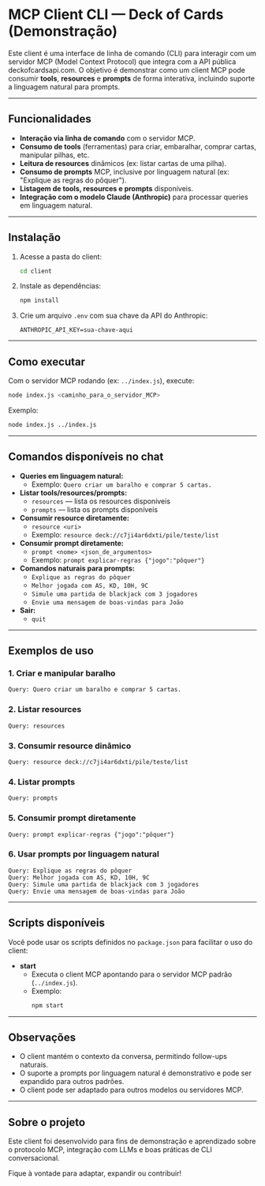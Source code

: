 # MCP Client CLI — Deck of Cards (Demonstração)

Este client é uma interface de linha de comando (CLI) para interagir com um servidor MCP (Model Context Protocol) que integra com a API pública deckofcardsapi.com. O objetivo é demonstrar como um client MCP pode consumir **tools**, **resources** e **prompts** de forma interativa, incluindo suporte a linguagem natural para prompts.

---

## Funcionalidades

- **Interação via linha de comando** com o servidor MCP.
- **Consumo de tools** (ferramentas) para criar, embaralhar, comprar cartas, manipular pilhas, etc.
- **Leitura de resources** dinâmicos (ex: listar cartas de uma pilha).
- **Consumo de prompts** MCP, inclusive por linguagem natural (ex: "Explique as regras do pôquer").
- **Listagem de tools, resources e prompts** disponíveis.
- **Integração com o modelo Claude (Anthropic)** para processar queries em linguagem natural.

---

## Instalação

1. Acesse a pasta do client:
   ```bash
   cd client
   ```
2. Instale as dependências:
   ```bash
   npm install
   ```
3. Crie um arquivo `.env` com sua chave da API do Anthropic:
   ```env
   ANTHROPIC_API_KEY=sua-chave-aqui
   ```

---

## Como executar

Com o servidor MCP rodando (ex: `../index.js`), execute:

```bash
node index.js <caminho_para_o_servidor_MCP>
```

Exemplo:
```bash
node index.js ../index.js
```

---

## Comandos disponíveis no chat

- **Queries em linguagem natural:**
  - Exemplo: `Quero criar um baralho e comprar 5 cartas.`
- **Listar tools/resources/prompts:**
  - `resources` — lista os resources disponíveis
  - `prompts` — lista os prompts disponíveis
- **Consumir resource diretamente:**
  - `resource <uri>`
  - Exemplo: `resource deck://c7ji4ar6dxti/pile/teste/list`
- **Consumir prompt diretamente:**
  - `prompt <nome> <json_de_argumentos>`
  - Exemplo: `prompt explicar-regras {"jogo":"pôquer"}`
- **Comandos naturais para prompts:**
  - `Explique as regras do pôquer`
  - `Melhor jogada com AS, KD, 10H, 9C`
  - `Simule uma partida de blackjack com 3 jogadores`
  - `Envie uma mensagem de boas-vindas para João`
- **Sair:**
  - `quit`

---

## Exemplos de uso

### 1. Criar e manipular baralho
```
Query: Quero criar um baralho e comprar 5 cartas.
```

### 2. Listar resources
```
Query: resources
```

### 3. Consumir resource dinâmico
```
Query: resource deck://c7ji4ar6dxti/pile/teste/list
```

### 4. Listar prompts
```
Query: prompts
```

### 5. Consumir prompt diretamente
```
Query: prompt explicar-regras {"jogo":"pôquer"}
```

### 6. Usar prompts por linguagem natural
```
Query: Explique as regras do pôquer
Query: Melhor jogada com AS, KD, 10H, 9C
Query: Simule uma partida de blackjack com 3 jogadores
Query: Envie uma mensagem de boas-vindas para João
```

---

## Scripts disponíveis

Você pode usar os scripts definidos no `package.json` para facilitar o uso do client:

- **start**
  - Executa o client MCP apontando para o servidor MCP padrão (`../index.js`).
  - Exemplo:
    ```bash
    npm start
    ```

---

## Observações

- O client mantém o contexto da conversa, permitindo follow-ups naturais.
- O suporte a prompts por linguagem natural é demonstrativo e pode ser expandido para outros padrões.
- O client pode ser adaptado para outros modelos ou servidores MCP.

---

## Sobre o projeto

Este client foi desenvolvido para fins de demonstração e aprendizado sobre o protocolo MCP, integração com LLMs e boas práticas de CLI conversacional.

Fique à vontade para adaptar, expandir ou contribuir! 